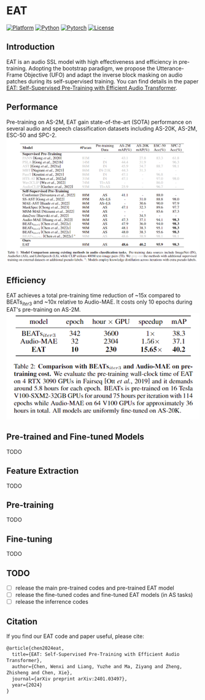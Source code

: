 # EAT
[![Platform](https://img.shields.io/badge/Platform-linux-lightgrey)](https://github.com/cwx-worst-one/EAT)
[![Python](https://img.shields.io/badge/Python-3.8+-orange)](https://github.com/cwx-worst-one/EAT)
[![Pytorch](https://img.shields.io/badge/PyTorch-1.13+-brightgreen)](https://github.com/cwx-worst-one/EAT)
[![License](https://img.shields.io/badge/License-MIT-red.svg)](https://github.com/cwx-worst-one/EAT)

## Introduction 
EAT is an audio SSL model with high effectiveness and efficiency in pre-training. Adopting the bootstrap paradigm, we propose the Utterance-Frame Objective (UFO) and adapt the inverse block masking on audio patches during its self-supervised training. You can find details in the paper [EAT: Self-Supervised Pre-Training with Efficient Audio Transformer](https://arxiv.org/abs/2401.03497). 

## Performance
Pre-training on AS-2M, EAT gain state-of-the-art (SOTA) performance on several audio and speech classification datasets including AS-20K, AS-2M, ESC-50 and SPC-2.  
![](src/performance.png)


## Efficiency
EAT achieves a total pre-training time reduction of ~15x compared to BEATs$_{iter3}$ and ~10x relative to Audio-MAE. It costs only 10 epochs during EAT's pre-training on AS-2M. 
![Alt text](src/efficiency.png)  

## Pre-trained and Fine-tuned Models
TODO

## Feature Extraction
TODO

## Pre-training 
TODO

## Fine-tuning
TODO

## TODO 
- [ ] release the main pre-trained codes and pre-trained EAT model
- [ ] release the fine-tuned codes and fine-tuned EAT models (in AS tasks)
- [ ] release the inferrence codes 

## Citation
If you find our EAT code and paper useful, please cite:
```
@article{chen2024eat,
  title={EAT: Self-Supervised Pre-Training with Efficient Audio Transformer},
  author={Chen, Wenxi and Liang, Yuzhe and Ma, Ziyang and Zheng, Zhisheng and Chen, Xie},
  journal={arXiv preprint arXiv:2401.03497},
  year={2024}
}
```